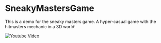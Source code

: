# SneakyMastersGame

This is a demo for the sneaky masters game. A hyper-casual game with the hitmasters mechanic in a 3D world!

[![Youtube Video](https://img.youtube.com/vi/g_uT9yDabWQ/0.jpg)](https://youtu.be/g_uT9yDabWQ)

